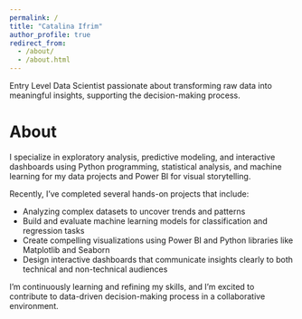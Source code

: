 ```yaml
---
permalink: /
title: "Catalina Ifrim"
author_profile: true
redirect_from: 
  - /about/
  - /about.html
---
```



Entry Level Data Scientist passionate about transforming raw data into meaningful insights, supporting the decision-making process. 

# About
I specialize in exploratory analysis, predictive modeling, and interactive dashboards using Python programming, statistical analysis, and machine learning for my data projects and Power BI for visual storytelling.

Recently, I’ve completed several hands-on projects that include: 
- Analyzing complex datasets to uncover trends and patterns
- Build and evaluate machine learning models for classification and regression tasks
- Create compelling visualizations using Power BI and Python libraries like Matplotlib and Seaborn
- Design interactive dashboards that communicate insights clearly to both technical and non-technical audiences

I’m continuously learning and refining my skills, and I’m excited to contribute to data-driven decision-making process in a collaborative environment.
